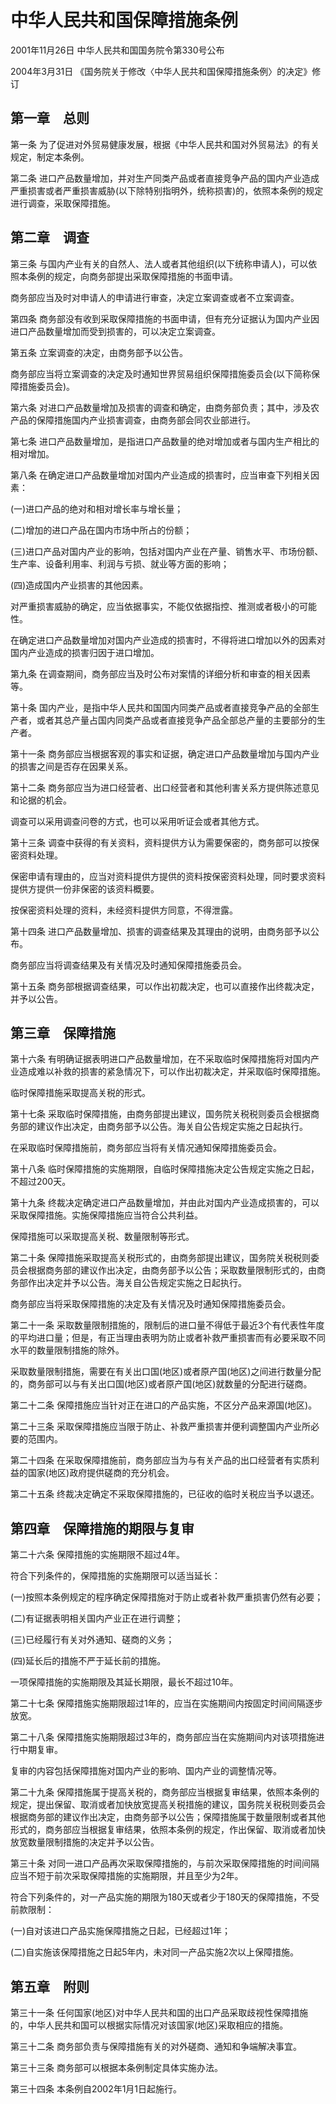 # 中华人民共和国保障措施条例

2001年11月26日 中华人民共和国国务院令第330号公布

2004年3月31日 《国务院关于修改〈中华人民共和国保障措施条例〉的决定》修订

<!-- INFO END -->

## 第一章　总则

第一条 为了促进对外贸易健康发展，根据《中华人民共和国对外贸易法》的有关规定，制定本条例。

第二条 进口产品数量增加，并对生产同类产品或者直接竞争产品的国内产业造成严重损害或者严重损害威胁(以下除特别指明外，统称损害)的，依照本条例的规定进行调查，采取保障措施。

## 第二章　调查

第三条 与国内产业有关的自然人、法人或者其他组织(以下统称申请人)，可以依照本条例的规定，向商务部提出采取保障措施的书面申请。

商务部应当及时对申请人的申请进行审查，决定立案调查或者不立案调查。

第四条 商务部没有收到采取保障措施的书面申请，但有充分证据认为国内产业因进口产品数量增加而受到损害的，可以决定立案调查。

第五条 立案调查的决定，由商务部予以公告。

商务部应当将立案调查的决定及时通知世界贸易组织保障措施委员会(以下简称保障措施委员会)。

第六条 对进口产品数量增加及损害的调查和确定，由商务部负责；其中，涉及农产品的保障措施国内产业损害调查，由商务部会同农业部进行。

第七条 进口产品数量增加，是指进口产品数量的绝对增加或者与国内生产相比的相对增加。

第八条 在确定进口产品数量增加对国内产业造成的损害时，应当审查下列相关因素：

(一)进口产品的绝对和相对增长率与增长量；

(二)增加的进口产品在国内市场中所占的份额；

(三)进口产品对国内产业的影响，包括对国内产业在产量、销售水平、市场份额、生产率、设备利用率、利润与亏损、就业等方面的影响；

(四)造成国内产业损害的其他因素。

对严重损害威胁的确定，应当依据事实，不能仅依据指控、推测或者极小的可能性。

在确定进口产品数量增加对国内产业造成的损害时，不得将进口增加以外的因素对国内产业造成的损害归因于进口增加。

第九条 在调查期间，商务部应当及时公布对案情的详细分析和审查的相关因素等。

第十条 国内产业，是指中华人民共和国国内同类产品或者直接竞争产品的全部生产者，或者其总产量占国内同类产品或者直接竞争产品全部总产量的主要部分的生产者。

第十一条 商务部应当根据客观的事实和证据，确定进口产品数量增加与国内产业的损害之间是否存在因果关系。

第十二条 商务部应当为进口经营者、出口经营者和其他利害关系方提供陈述意见和论据的机会。

调查可以采用调查问卷的方式，也可以采用听证会或者其他方式。

第十三条 调查中获得的有关资料，资料提供方认为需要保密的，商务部可以按保密资料处理。

保密申请有理由的，应当对资料提供方提供的资料按保密资料处理，同时要求资料提供方提供一份非保密的该资料概要。

按保密资料处理的资料，未经资料提供方同意，不得泄露。

第十四条 进口产品数量增加、损害的调查结果及其理由的说明，由商务部予以公布。

商务部应当将调查结果及有关情况及时通知保障措施委员会。

第十五条 商务部根据调查结果，可以作出初裁决定，也可以直接作出终裁决定，并予以公告。

## 第三章　保障措施

第十六条 有明确证据表明进口产品数量增加，在不采取临时保障措施将对国内产业造成难以补救的损害的紧急情况下，可以作出初裁决定，并采取临时保障措施。

临时保障措施采取提高关税的形式。

第十七条 采取临时保障措施，由商务部提出建议，国务院关税税则委员会根据商务部的建议作出决定，由商务部予以公告。海关自公告规定实施之日起执行。

在采取临时保障措施前，商务部应当将有关情况通知保障措施委员会。

第十八条 临时保障措施的实施期限，自临时保障措施决定公告规定实施之日起，不超过200天。

第十九条 终裁决定确定进口产品数量增加，并由此对国内产业造成损害的，可以采取保障措施。实施保障措施应当符合公共利益。

保障措施可以采取提高关税、数量限制等形式。

第二十条 保障措施采取提高关税形式的，由商务部提出建议，国务院关税税则委员会根据商务部的建议作出决定，由商务部予以公告；采取数量限制形式的，由商务部作出决定并予以公告。海关自公告规定实施之日起执行。

商务部应当将采取保障措施的决定及有关情况及时通知保障措施委员会。

第二十一条 采取数量限制措施的，限制后的进口量不得低于最近3个有代表性年度的平均进口量；但是，有正当理由表明为防止或者补救严重损害而有必要采取不同水平的数量限制措施的除外。

采取数量限制措施，需要在有关出口国(地区)或者原产国(地区)之间进行数量分配的，商务部可以与有关出口国(地区)或者原产国(地区)就数量的分配进行磋商。

第二十二条 保障措施应当针对正在进口的产品实施，不区分产品来源国(地区)。

第二十三条 采取保障措施应当限于防止、补救严重损害并便利调整国内产业所必要的范围内。

第二十四条 在采取保障措施前，商务部应当为与有关产品的出口经营者有实质利益的国家(地区)政府提供磋商的充分机会。

第二十五条 终裁决定确定不采取保障措施的，已征收的临时关税应当予以退还。

## 第四章　保障措施的期限与复审

第二十六条 保障措施的实施期限不超过4年。

符合下列条件的，保障措施的实施期限可以适当延长：

(一)按照本条例规定的程序确定保障措施对于防止或者补救严重损害仍然有必要；

(二)有证据表明相关国内产业正在进行调整；

(三)已经履行有关对外通知、磋商的义务；

(四)延长后的措施不严于延长前的措施。

一项保障措施的实施期限及其延长期限，最长不超过10年。

第二十七条 保障措施实施期限超过1年的，应当在实施期间内按固定时间间隔逐步放宽。

第二十八条 保障措施实施期限超过3年的，商务部应当在实施期间内对该项措施进行中期复审。

复审的内容包括保障措施对国内产业的影响、国内产业的调整情况等。

第二十九条 保障措施属于提高关税的，商务部应当根据复审结果，依照本条例的规定，提出保留、取消或者加快放宽提高关税措施的建议，国务院关税税则委员会根据商务部的建议作出决定，由商务部予以公告；保障措施属于数量限制或者其他形式的，商务部应当根据复审结果，依照本条例的规定，作出保留、取消或者加快放宽数量限制措施的决定并予以公告。

第三十条 对同一进口产品再次采取保障措施的，与前次采取保障措施的时间间隔应当不短于前次采取保障措施的实施期限，并且至少为2年。

符合下列条件的，对一产品实施的期限为180天或者少于180天的保障措施，不受前款限制：

(一)自对该进口产品实施保障措施之日起，已经超过1年；

(二)自实施该保障措施之日起5年内，未对同一产品实施2次以上保障措施。

## 第五章　附则

第三十一条 任何国家(地区)对中华人民共和国的出口产品采取歧视性保障措施的，中华人民共和国可以根据实际情况对该国家(地区)采取相应的措施。

第三十二条 商务部负责与保障措施有关的对外磋商、通知和争端解决事宜。

第三十三条 商务部可以根据本条例制定具体实施办法。

第三十四条 本条例自2002年1月1日起施行。

